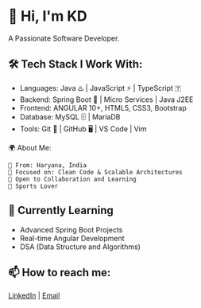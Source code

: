 # 👋 Hi, I'm KD
A Passionate Software Developer. 

## 🛠️ Tech Stack I Work With:

  - Languages: Java ♨️ | JavaScript ⚡ | TypeScript 🇹
  - Backend:  Spring Boot 🍃 | Micro Services | Java J2EE 
  - Frontend: ANGULAR 10+, HTML5, CSS3, Bootstrap
  - Database: MySQL 🗄️ | MariaDB
  - Tools: Git 🧰 | GitHub 🖥️ | VS Code | Vim

🌍 About Me:

    🏡 From: Haryana, India
    🎯 Focused on: Clean Code & Scalable Architectures
    🤝 Open to Collaboration and Learning
    💪 Sports Lover 

## 🧠 Currently Learning
- Advanced Spring Boot Projects
- Real-time Angular Development
- DSA (Data Structure and Algorithms) 

## 📫 How to reach me:
[LinkedIn](https://www.linkedin.com/in/kuldeep-guhani-9a1848207) | [Email](guhanikuldeep840@gmail.com)
